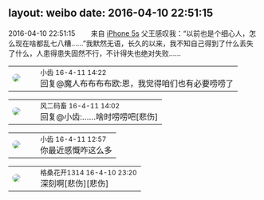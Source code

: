 layout: weibo
date: 2016-04-10 22:51:15
---
<meta name="referrer" content="no-referrer" />

2016-04-10 22:51:15  &nbsp;&nbsp;&nbsp;&nbsp;&nbsp;&nbsp; 来自 <a href="sinaweibo://customweibosource" rel="nofollow">iPhone 5s</a>
父王感叹我：“以前也是个细心人，怎么现在啥都乱七八糟……”我默然无语，长久的以来，我不知自己得到了什么丢失了什么，人患得患失固然不行，不计得失也绝对失败…… ​​​

<table style="width: 100%;">
  <tr>
    <td style="width: 40px;"><img style="border-radius:50%" src="https://tva3.sinaimg.cn/crop.0.0.480.480.50/4d4bc111jw8ejj3t36gwaj20dc0dc769.jpg?KID=imgbed,tva&Expires=1624465798&ssig=fc%2BdZk2zay"></td>
    <td colspan="2"><small>小齿 16-4-11 14:22</small><br/>回复@魔人布布布布欧:恩，我觉得咱们也有必要唠唠了</td>
  </tr>
</table>

<table style="width: 100%;">
  <tr>
    <td style="width: 40px;"><img style="border-radius:50%" src="https://tva3.sinaimg.cn/crop.0.0.639.639.50/6d2a6003jw8f3idy69w2gj20hs0hrt9g.jpg?KID=imgbed,tva&Expires=1624465798&ssig=s%2B8s5FtJgj"></td>
    <td colspan="2"><small>风二码畜 16-4-11 14:02</small><br/>回复@小齿:……啥时唠唠吧[悲伤]</td>
  </tr>
</table>

<table style="width: 100%;">
  <tr>
    <td style="width: 40px;"><img style="border-radius:50%" src="https://tva3.sinaimg.cn/crop.0.0.480.480.50/4d4bc111jw8ejj3t36gwaj20dc0dc769.jpg?KID=imgbed,tva&Expires=1624465798&ssig=fc%2BdZk2zay"></td>
    <td colspan="2"><small>小齿 16-4-11 12:57</small><br/>你最近感慨咋这么多</td>
  </tr>
</table>

<table style="width: 100%;">
  <tr>
    <td style="width: 40px;"><img style="border-radius:50%" src="https://tvax2.sinaimg.cn/crop.0.0.996.996.50/7d25b9e9ly8fupmud76sbj20ro0rotb3.jpg?KID=imgbed,tva&Expires=1624465798&ssig=3QWNwf4He0"></td>
    <td colspan="2"><small>格桑花开1314 16-4-10 23:20</small><br/>深刻啊[悲伤][悲伤]</td>
  </tr>
</table>
